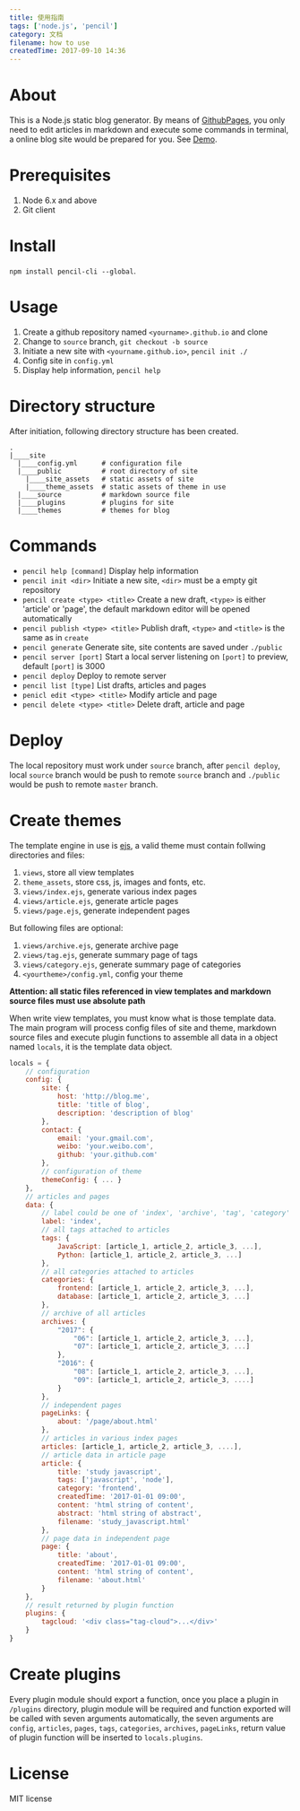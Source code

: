 ```yaml
---
title: 使用指南
tags: ['node.js', 'pencil']
category: 文档
filename: how to use
createdTime: 2017-09-10 14:36
---
```

# About

This is a Node.js static blog generator. By means of [GithubPages](https://pages.github.com/), you only need to edit articles in markdown and execute some commands in terminal, a online blog site would be prepared for you. See [Demo](https://zhouzh1.github.io).

# Prerequisites

1. Node 6.x and above
2. Git client

# Install

`npm install pencil-cli --global`.

# Usage

1. Create a github repository named `<yourname>.github.io` and clone
2. Change to `source` branch, `git checkout -b source`
3. Initiate a new site with `<yourname.github.io>`, `pencil init ./`
4. Config site in `config.yml`
4. Display help information, `pencil help`

# Directory structure

After initiation, following directory structure has been created.

```
.
|____site
  |____config.yml      # configuration file
  |____public          # root directory of site
    |____site_assets   # static assets of site
    |____theme_assets  # static assets of theme in use
  |____source          # markdown source file
  |____plugins         # plugins for site
  |____themes          # themes for blog
```

# Commands

- `pencil help [command]` Display help information
- `pencil init <dir>` Initiate a new site, `<dir>` must be a empty git repository
- `pencil create <type> <title>` Create a new draft,  `<type>` is either 'article' or 'page', the default markdown editor will be opened automatically
- `pencil publish <type> <title>` Publish draft, `<type>` and `<title>` is the same as in `create`
- `pencil generate` Generate site, site contents are saved under `./public`
- `pencil server [port]` Start a local server listening on `[port]` to preview, default `[port]` is 3000
- `pencil deploy` Deploy to remote server
- `pencil list [type]` List drafts, articles and pages
- `penicl edit <type> <title>` Modify article and page
- `pencil delete <type> <title>` Delete draft, article and page

# Deploy

The local repository must work under `source` branch, after `pencil deploy`, local `source` branch would be push to remote `source` branch and `./public` would be push to remote `master` branch.

# Create themes

The template engine in use is [ejs](https://github.com/tj/ejs), a valid theme must contain follwing directories and files:

1. `views`, store all view templates
2. `theme_assets`, store css, js, images and fonts, etc.
3. `views/index.ejs`, generate various index pages
4. `views/article.ejs`, generate article pages
5. `views/page.ejs`, generate independent pages

But following files are optional:

1. `views/archive.ejs`, generate archive page
2. `views/tag.ejs`, generate summary page of tags
3. `views/category.ejs`, generate summary page of categories
4. `<yourtheme>/config.yml`, config your theme

**Attention: all static files referenced in view templates and markdown source files must use absolute path**

When write view templates, you must know what is those template data. The main program will process config files of site and theme, markdown source files and execute plugin functions to assemble all data in a object named `locals`, it is the template data object.

```js
locals = {
    // configuration
    config: {
        site: {
            host: 'http://blog.me',
            title: 'title of blog',
            description: 'description of blog'
        },
        contact: {
            email: 'your.gmail.com',
            weibo: 'your.weibo.com',
            github: 'your.github.com'
        },
        // configuration of theme
        themeConfig: { ... }
    },
    // articles and pages
    data: {
        // label could be one of 'index', 'archive', 'tag', 'category' and ${data.page.title}, indicates that which page is beening generated
        label: 'index',
        // all tags attached to articles
        tags: {
            JavaScript: [article_1, article_2, article_3, ...],
            Python: [article_1, article_2, article_3, ...]
        },
        // all categories attached to articles
        categories: {
            frontend: [article_1, article_2, article_3, ...],
            database: [article_1, article_2, article_3, ...]
        },
        // archive of all articles
        archives: {
            "2017": {
                "06": [article_1, article_2, article_3, ...],
                "07": [article_1, article_2, article_3, ...]
            },
            "2016": {
                "08": [article_1, article_2, article_3, ...],
                "09": [article_1, article_2, article_3, ....]
            }
        },
        // independent pages
        pageLinks: {
            about: '/page/about.html'
        },
        // articles in various index pages
        articles: [article_1, article_2, article_3, ....],
        // article data in article page 
        article: {
            title: 'study javascript',
            tags: ['javascript', 'node'],
            category: 'frontend',
            createdTime: '2017-01-01 09:00',
            content: 'html string of content',
            abstract: 'html string of abstract',
            filename: 'study_javascript.html'
        },
        // page data in independent page
        page: {
            title: 'about',
            createdTime: '2017-01-01 09:00',
            content: 'html string of content',
            filename: 'about.html'
        }
    },
    // result returned by plugin function
    plugins: {
        tagcloud: '<div class="tag-cloud">...</div>'
    }
}
```

# Create plugins

Every plugin module should export a function, once you place a plugin in `/plugins` directory, plugin module will be required and function exported will be called with seven arguments automatically, the seven arguments are `config`, `articles`,  `pages`, `tags`, `categories`, `archives`, `pageLinks`, return value of plugin function will be inserted to `locals.plugins`.

# License

MIT license